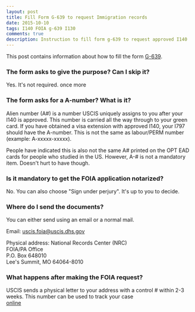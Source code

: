 ```yaml
---
layout: post
title: Fill Form G-639 to request Immigration records
date: 2015-10-10
tags: I140 FOIA g-639 I130
comments: true
description: Instruction to fill form g-639 to request approved I140
---
```


This post contains information about how to fill the form [G-639](http://www.uscis.gov/sites/default/files/files/form/g-639.pdf).

### The form asks to give the purpose? Can I skip it?
 Yes. It's not required. once more

### The form asks for a A-number? What is it?
 Alien number (A#) is a number USCIS uniquely assigns to you after your I140 is approved. This number is carried all the way through
 to your green card. If you have obtained a visa extension with approved I140, your I797 should have the A-number.
 This is not the same as labour/PERM number (example: A-xxxxx-xxxxx).

People have indicated this is also not the same A# printed on the OPT EAD cards for people who studied in the US.
However, A-# is not a mandatory item. Doesn't hurt to have though.

### Is it mandatory to get the FOIA application notarized?
 No. You can also choose "Sign under perjury". It's up to you to decide.

### Where do I send the documents?
 You can either send using an email or a normal mail.

Email:
 uscis.foia@uscis.dhs.gov

Physical address:
 National Records Center (NRC)  
 FOIA/PA Office  
 P.O. Box 648010  
 Lee's Summit, MO 64064-8010  

### What happens after making the FOIA request?
  USCIS sends a physical letter to your address with a control # within 2-3 weeks. This number can be used to track your case  
 [online](http://www.uscis.gov/about-us/freedom-information-and-privacy-act-foia/foia-request-status-check-average-processing-times/check-status-request)
